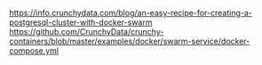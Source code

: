 https://info.crunchydata.com/blog/an-easy-recipe-for-creating-a-postgresql-cluster-with-docker-swarm
https://github.com/CrunchyData/crunchy-containers/blob/master/examples/docker/swarm-service/docker-compose.yml